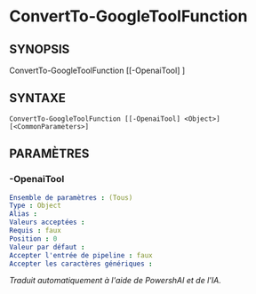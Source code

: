 ﻿---
fichier d'aide externe : powershai-help.xml
schéma : 2.0.0
powershai : vrai
---

# ConvertTo-GoogleToolFunction

## SYNOPSIS <!--!= @#Synop !-->

ConvertTo-GoogleToolFunction [[-OpenaiTool] <Object>]


## SYNTAXE <!--!= @#Syntax !-->

```
ConvertTo-GoogleToolFunction [[-OpenaiTool] <Object>] [<CommonParameters>]
```

## PARAMÈTRES <!--!= @#Params !-->

### -OpenaiTool

```yml
Ensemble de paramètres : (Tous)
Type : Object
Alias : 
Valeurs acceptées : 
Requis : faux
Position : 0
Valeur par défaut : 
Accepter l'entrée de pipeline : faux
Accepter les caractères génériques : 
```


<!--PowershaiAiDocBlockStart-->
_Traduit automatiquement à l'aide de PowershAI et de l'IA._
<!--PowershaiAiDocBlockEnd-->
